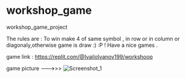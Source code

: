 # workshop_game
workshop_game_project

The rules are : To win make 4 of same symbol , in row or in column or diagonaly,otherwise game is draw :) :P ! 
  Have a nice games .
  
  
  
  game link : https://replit.com/@IvailoIvanov199/workshoop
                
game picture --->>>        ![Screenshot_1](https://github.com/IvailoIvanov1999/workshop_game/assets/122826150/42cd8f5d-5f8a-41be-a615-a58f4e2f541d)
            
            
            
            
